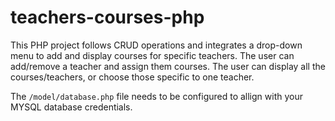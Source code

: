 # teachers-courses-php

This PHP project follows CRUD operations and integrates a drop-down menu to add and display courses for specific teachers. The user can add/remove a teacher and assign them courses. The user can display all the courses/teachers, or choose those specific to one teacher. 

The `/model/database.php` file needs to be configured to allign with your MYSQL database credentials.
